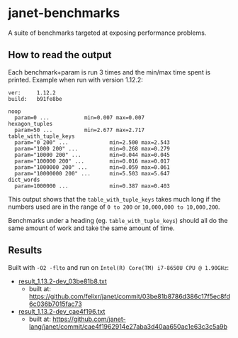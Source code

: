 # janet-benchmarks

A suite of benchmarks targeted at exposing performance problems.

## How to read the output

Each benchmark+param is run 3 times and the min/max time spent is printed.
Example when run with version 1.12.2:

```
ver:     1.12.2
build:   b91fe8be

noop
  param=0 ...           min=0.007 max=0.007
hexagon_tuples
  param=50 ...          min=2.677 max=2.717
table_with_tuple_keys
  param="0 200" ...             min=2.500 max=2.543
  param="1000 200" ...          min=0.268 max=0.279
  param="10000 200" ...         min=0.044 max=0.045
  param="100000 200" ...        min=0.016 max=0.017
  param="1000000 200" ...       min=0.059 max=0.061
  param="10000000 200" ...      min=5.503 max=5.647
dict_words
  param=1000000 ...             min=0.387 max=0.403
```

This output shows that the `table_with_tuple_keys` takes much long if the
numbers used are in the range of `0 to 200` or `10,000,000 to 10,000,200`. 

Benchmarks under a heading (eg. `table_with_tuple_keys`) should all do the same
amount of work and take the same amount of time.

## Results

Built with `-O2 -flto` and run on `Intel(R) Core(TM) i7-8650U CPU @ 1.90GHz`:

* [result_1.13.2-dev_03be81b8.txt](results/result_1.13.2-dev_03be81b8.txt)
  * built at: https://github.com/felixr/janet/commit/03be81b8786d386c17f5ec8fd6c036b7015fac73
* [result_1.13.2-dev_cae4f196.txt](results/result_1.13.2-dev_cae4f196.txt)
  * built at: https://github.com/janet-lang/janet/commit/cae4f1962914e27aba3d40aa650ac1e63c3c5a9b
